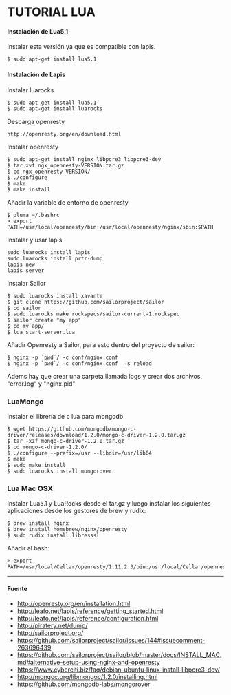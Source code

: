# TUTORIAL LUA

#### Instalación de Lua5.1

Instalar esta versión ya que es compatible con lapis.

    $ sudo apt-get install lua5.1

#### Instalación de Lapis

Instalar luarocks

    $ sudo apt-get install lua5.1
    $ sudo apt-get install luarocks

Descarga openresty

    http://openresty.org/en/download.html

Instalar openresty

    $ sudo apt-get install nginx libpcre3 libpcre3-dev
    $ tar xvf ngx_openresty-VERSION.tar.gz
    $ cd ngx_openresty-VERSION/
    $ ./configure
    $ make
    $ make install
    
Añadir la variable de entorno de openresty

    $ pluma ~/.bashrc
    > export PATH=/usr/local/openresty/bin:/usr/local/openresty/nginx/sbin:$PATH
    
Instalar y usar lapis

    sudo luarocks install lapis
    sudo luarocks install prtr-dump
    lapis new
    lapis server
    
Instalar Sailor

    $ sudo luarocks install xavante
    $ git clone https://github.com/sailorproject/sailor
    $ cd sailor
    $ sudo luarocks make rockspecs/sailor-current-1.rockspec
    $ sailor create "my app"
    $ cd my_app/
    $ lua start-server.lua
    
Añadir Openresty a Sailor, para esto dentro del proyecto de sailor:

    $ nginx -p `pwd`/ -c conf/nginx.conf 
    $ nginx -p `pwd`/ -c conf/nginx.conf  -s reload
    
Adems hay que crear una carpeta llamada logs y crear dos archivos, "error.log" y "nginx.pid"

### LuaMongo

Instalar el librería de c lua para mongodb

    $ wget https://github.com/mongodb/mongo-c-driver/releases/download/1.2.0/mongo-c-driver-1.2.0.tar.gz
    $ tar -xzf mongo-c-driver-1.2.0.tar.gz
    $ cd mongo-c-driver-1.2.0/
    $ ./configure --prefix=/usr --libdir=/usr/lib64
    $ make
    $ sudo make install
    $ sudo luarocks install mongorover
    
### Lua Mac OSX

Instalar Lua5.1 y LuaRocks desde el tar.gz y luego instalar los siguientes aplicaciones desde los gestores de brew y rudix:

    $ brew install nginx
    $ brew install homebrew/nginx/openresty
    $ sudo rudix install libresssl

Añadir al bash:

    > export PATH=/usr/local/Cellar/openresty/1.11.2.3/bin:/usr/local/Cellar/openresty/1.11.2.3/nginx/sbin:$PATH

---

#### Fuente

+ http://openresty.org/en/installation.html
+ http://leafo.net/lapis/reference/getting_started.html
+ http://leafo.net/lapis/reference/configuration.html
+ http://piratery.net/dump/
+ http://sailorproject.org/
+ https://github.com/sailorproject/sailor/issues/144#issuecomment-263696439
+ https://github.com/sailorproject/sailor/blob/master/docs/INSTALL_MAC.md#alternative-setup-using-nginx-and-openresty
+ https://www.cyberciti.biz/faq/debian-ubuntu-linux-install-libpcre3-dev/
+ http://mongoc.org/libmongoc/1.2.0/installing.html
+ https://github.com/mongodb-labs/mongorover
